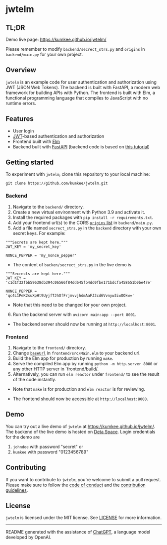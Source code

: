 # jwtelm

## TL;DR

Demo live page: https://kumkee.github.io/jwtelm/

Please remember to modify `backend/secrect_strs.py` and `origins` in `backend/main.py` for your own project.

## Overview

`jwtelm` is an example code for user authentication and authorization using JWT (JSON Web Tokens). The backend is built with FastAPI, a modern web framework for building APIs with Python. The frontend is built with Elm, a functional programming language that compiles to JavaScript with no runtime errors.

## Features

- User login
- [JWT](https://jwt.io/)-based authentication and authorization
- Frontend built with [Elm](https://elm-lang.org/)
- Backend built with [FastAPI](https://fastapi.tiangolo.com/) (backend code is based on [this tutorial](https://fastapi.tiangolo.com/tutorial/security/oauth2-jwt/))

## Getting started

To experiment with `jwtelm`, clone this repository to your local machine:

```git clone https://github.com/kumkee/jwtelm.git```


### Backend

1. Navigate to the `backend/` directory.
2. Create a new virtual environment with Python 3.9 and activate it.
3. Install the required packages with `pip install -r requirements.txt`.
4. Add your frontend url(s) to the CORS [`origins` list](https://github.com/kumkee/jwtelm/blob/741ddf62b288c2510e30fecc3f4649a2084353be/backend/main.py#L39) in `backend/main.py`. 
5. Add a file named `secrect_strs.py` in the `backend` directory with your own secret keys. For example:

```
"""Secrets are kept here."""
JWT_KEY = 'my_secret_key'

NONCE_PEPPER = 'my_nonce_pepper'
```
   - The content of `backen/secrect_strs.py` in the live demo is
```
"""Secrects are kept here."""
JWT_KEY = 'c1d1f32fbb59638db394c06566f84dd645fb4dd0fbe171bdcfa458651b0be47e'

NONCE_PEPPER = 'qc4L1PeK2suXpHt9UyjfTJhOfFrjmvvjhdmAaFJ2cd6Vvnyw3iwOOkw='
```


  - Note that this need to be changed for your own project.

6. Run the backend server with `uvicorn main:app --port 8001`.

  - The backend server should now be running at `http://localhost:8001`.

### Frontend

1. Navigate to the `frontend/` directory.
2. Change [`baseUrl`](https://github.com/kumkee/jwtelm/blob/main/frontend/src/Main.elm#L24) in `frontend/src/Main.elm` to your backend url.
2. Build the Elm app for production by running `make`.
3. Serve the compiled Elm app by running `python -m http.server 8000` or any other HTTP server in `frontend/build/.
4. Alternatively, you can run `elm reactor` under `frontend/` to see the result of the code instantly.

- Note that `make` is for production and `elm reactor` is for reviewing.

- The frontend should now be accessible at `http://localhost:8000`.


## Demo

You can try out a live demo of `jwtelm` at https://kumkee.github.io/jwtelm/. The backend of the live demo is hosted on [Deta Space](https://deta.space/). Login credentials for the demo are
1. `johndoe` with password "secret" or
2. `kumkee` with password "0123456789" 

## Contributing

If you want to contribute to `jwtelm`, you're welcome to submit a pull request. Please make sure to follow the [code of conduct](CODE_OF_CONDUCT.md) and the [contribution guidelines](https://gist.github.com/briandk/3d2e8b3ec8daf5a27a62).

## License

`jwtelm` is licensed under the MIT license. See [LICENSE](LICENSE) for more information.


---

README generated with the assistance of [ChatGPT](https://github.com/Chandrahas-Tripathi/ChatGPT), a language model developed by OpenAI.

